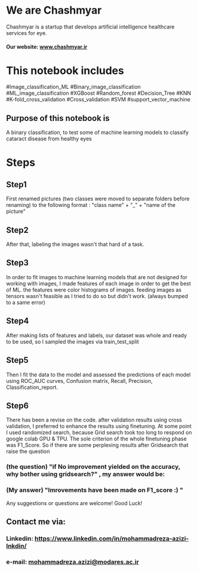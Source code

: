 # We are Chashmyar
Chashmyar is a startup that develops artificial intelligence healthcare services for eye.
#### Our website: www.chashmyar.ir


# This notebook includes
  #Image_classification_ML #Binary_image_classification #ML_image_classification #XGBoost #Random_forest #Decision_Tree #KNN 
  #K-fold_cross_validation #Cross_validation #SVM #support_vector_machine

## Purpose of this notebook is
A binary classification, to test some of machine learning models to classify cataract disease from healthy eyes

# Steps

## Step1 
First renamed pictures (two classes were moved to separate folders before renaming) to the following format : "class name" + "_" + "name of the picture"

## Step2
After that, labeling the images wasn't that hard of a task.

## Step3
In order to fit images to machine learning models that are not designed for working with images, I made features of each image in order to get the best of ML. the features were color histograms of images. feeding images as tensors wasn't feasible as I tried to do so but didn't work. (always bumped to a same error)

## Step4
After making lists of features and labels, our dataset was whole and ready to be used, so I sampled the images via train_test_split

## Step5
Then I fit the data to the model and assessed the predictions of each model using ROC_AUC curves, Confusion matrix, Recall, Precision, Classification_report.

## Step6
There has been a revise on the code. after validation results using cross validation, I preferred to enhance the results using finetuning.
At some point I used randomized search, because Grid search took too long to respond on google colab GPU & TPU.
The sole criterion of the whole finetuning phase was F1_Score. So if there are some perplexing results after Gridsearch that raise the question 
   
   ### (the question) "if No improvement yielded on the accuracy, why bother using gridsearch?" , my answer would be:
   ### (My answer) "Imrovements have been made on F1_score :) "
   
   

Any suggestions or questions are welcome! Good Luck!

## Contact me via:
  ### Linkedin: https://www.linkedin.com/in/mohammadreza-azizi-lnkdin/
  ### e-mail: mohammadreza.azizi@modares.ac.ir
  
  
